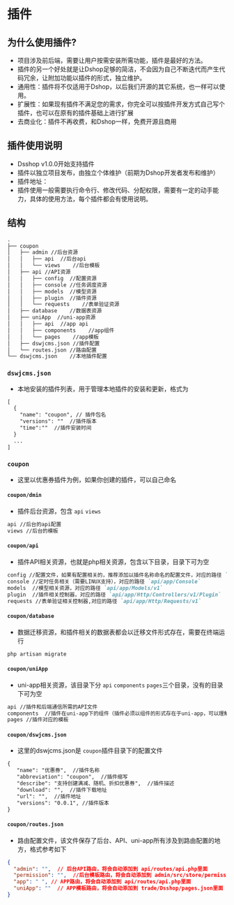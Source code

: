 # 插件
## 为什么使用插件?
- 项目涉及前后端，需要让用户按需安装所需功能，插件是最好的方法。
- 插件的另一个好处就是让Dshop足够的简洁，不会因为自己不断迭代而产生代码冗余，让附加功能以插件的形式，独立维护。
- 通用性：插件将不仅适用于Dshop，以后我们开源的其它系统，也一样可以使用。
- 扩展性：如果现有插件不满足您的需求，你完全可以按插件开发方式自己写个插件，也可以在原有的插件基础上进行扩展
- 去商业化：插件不再收费，和Dshop一样，免费开源且商用
## 插件使用说明
- Dsshop v1.0.0开始支持插件
- 插件以独立项目发布，由独立个体维护（前期为Dshop开发者发布和维护）
- 插件地址：
- 插件使用一般需要执行命令行、修改代码、分配权限，需要有一定的动手能力，具体的使用方法，每个插件都会有使用说明。
## 结构
```markdown
.
├── coupon
│   ├── admin //后台资源
│   │   ├── api  //后台api
│   │   └── views    //后台模板
│   ├── api //API资源
│   │   ├── config  //配置资源
│   │   ├── console //任务调度资源
│   │   ├── models  //模型资源
│   │   ├── plugin  //插件资源
│   │   └── requests    //表单验证资源
│   ├── database    //数据表资源
│   ├── uniApp  //uni-app资源
│   │   ├── api  //app api
│   │   ├── components    //app组件
│   │   └── pages    //app模板
│   ├── dswjcms.json //插件配置
│   └── routes.json //路由配置
└── dswjcms.json    //本地插件配置

```
### `dswjcms.json`
- 本地安装的插件列表，用于管理本地插件的安装和更新，格式为
 ```markdown
 [
   {
     "name": "coupon", // 插件包名
     "versions": ""  //插件版本
     "time":""  //插件安装时间
   }
   ...
 ]
 ```
### `coupon`
- 这里以优惠券插件为例，如果你创建的插件，可以自己命名

#### `coupon/dmin`
- 插件后台资源，包含 `api` `views`
```markdown
api //后台的api配置
views //后台的模板
```

#### `coupon/api`
- 插件API相关资源，也就是php相关资源，包含以下目录，目录下可为空
```markdown
config //配置文件，如果有配置相关的，推荐添加以插件名称命名的配置文件，对应的路径 `api/config`
console //定时任务相关（需要LINUX支持），对应的路径 `api/app/Console`
models  //模型相关资源，对应的路径 `api/app/Models/v1`
plugin  //插件相关控制器，对应的路径 `api/app/Http/Controllers/v1/Plugin`
requests //表单验证相关控制器,对应的路径 `api/app/Http/Requests/v1`
```
#### `coupon/database`
- 数据迁移资源，和插件相关的数据表都会以迁移文件形式存在，需要在终端运行
```markdown
php artisan migrate
```
#### `coupon/uniApp`
- uni-app相关资源，该目录下分 `api` `components` `pages`三个目录，没有的目录下可为空
```markdown
api //插件和后端通信所需的API文件
components  //插件在uni-app下的组件（插件必须以组件的形式存在于uni-app，可以理解为vue下的插件）
pages //插件对应的模板

```
#### `coupon/dswjcms.json`
- 这里的dswjcms.json是 `coupon`插件目录下的配置文件
 ```markdown
{
    "name": "优惠券",  //插件名称
    "abbreviation": "coupon",  //插件缩写
    "describe": "支持创建满减、随机、折扣优惠券",  //插件描述
    "download": "",  //插件下载地址
    "url": "",  //插件地址
    "versions": "0.0.1", //插件版本
}
```
#### `coupon/routes.json`
- 路由配置文件，该文件保存了后台、API、uni-app所有涉及到路由配置的地方，格式参考如下
```json
{
  "admin": "",  // 后台API路由，将会自动添加到 api/routes/api.php里面
  "permission": "",  //后台模板路由，将会自动添加到 admin/src/store/permission.js里面
  "app": " ", // APP路由，将会自动添加到 api/routes/api.php里面
  "uniApp": ""  // APP模板路由，将会自动添加到 trade/Dsshop/pages.json里面
}
```
